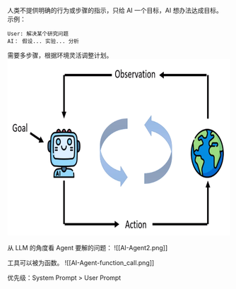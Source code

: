 人类不提供明确的行为或步骤的指示，只给 AI 一个目标，AI 想办法达成目标。
示例：
```
User: 解决某个研究问题
AI： 假设... 实验... 分析
```
需要多步骤，根据环境灵活调整计划。
<img wight=600, height=400, src=AI-Agent.png>

从 LLM 的角度看 Agent 要解的问题：
![[AI-Agent2.png]]

工具可以被为函数。
![[AI-Agent-function_call.png]]

优先级：System Prompt > User Prompt